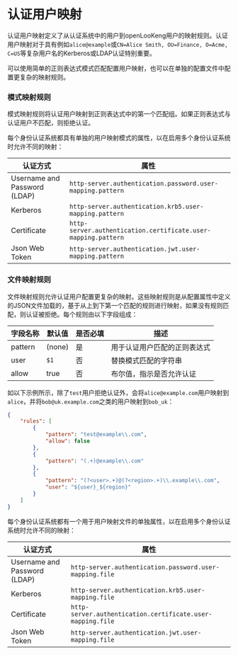 
认证用户映射
===================

认证用户映射定义了从认证系统中的用户到openLooKeng用户的映射规则。认证用户映射对于具有例如`alice@example`或`CN=Alice Smith, OU=Finance, O=Acme, C=US`等复杂用户名的Kerberos或LDAP认证特别重要。

可以使用简单的正则表达式模式匹配配置用户映射，也可以在单独的配置文件中配置更复杂的映射规则。

### 模式映射规则

模式映射规则将认证用户映射到正则表达式中的第一个匹配组。如果正则表达式与认证用户不匹配，则拒绝认证。

每个身份认证系统都具有单独的用户映射模式的属性，以在启用多个身份认证系统时允许不同的映射：

| 认证方式                      | 属性                                                           |
| ---------------------------- | ------------------------------------------------------------- |
| Username and Password (LDAP) | `http-server.authentication.password.user-mapping.pattern`    |
| Kerberos                     | `http-server.authentication.krb5.user-mapping.pattern`        |
| Certificate                  | `http-server.authentication.certificate.user-mapping.pattern` |
| Json Web Token               | `http-server.authentication.jwt.user-mapping.pattern`         |

### 文件映射规则

文件映射规则允许认证用户配置更复杂的映射。这些映射规则是从配置属性中定义的JSON文件加载的，基于从上到下第一个匹配的规则进行映射，如果没有规则匹配，则认证被拒绝。每个规则由以下字段组成：

| 字段名称        | 默认值         | 是否必填  | 描述                       |
| -------------- | ------------- | ------- | ------------------------- |
| pattern        | (none)        | 是       | 用于认证用户匹配的正则表达式   |
| user           | `$1`          | 否       | 替换模式匹配的字符串          |
| allow          | true          | 否       | 布尔值，指示是否允许认证       |

如以下示例所示，除了`test`用户拒绝认证外，会将`alice@example.com`用户映射到`alice`，并将`bob@uk.example.com`之类的用户映射到`bob_uk`：

``` json
{
    "rules": [
        {
            "pattern": "test@example\\.com",
            "allow": false
        },
        {
            "pattern": "(.+)@example\\.com"
        },
        {
            "pattern": "(?<user>.+)@(?<region>.+)\\.example\\.com",
            "user": "${user}_${region}"
        }
    ]
}
```

每个身份认证系统都有一个用于用户映射文件的单独属性，以在启用多个身份认证系统时允许不同的映射：

| 认证方式                      | 属性                                                           |
| ---------------------------- | ------------------------------------------------------------- |
| Username and Password (LDAP) | `http-server.authentication.password.user-mapping.file`       |
| Kerberos                     | `http-server.authentication.krb5.user-mapping.file`           |
| Certificate                  | `http-server.authentication.certificate.user-mapping.file`    |
| Json Web Token               | `http-server.authentication.jwt.user-mapping.file`            |